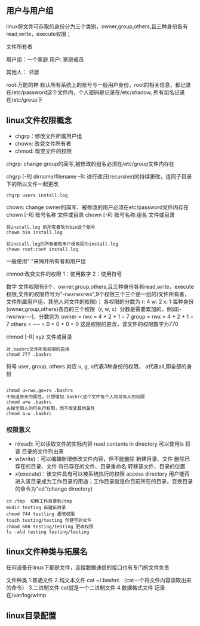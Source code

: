 ## 用户与用户组

linux将文件可存取的身份分为三个类别，owner,group,others,且三种身份各有read,write，execute权限；

文件所有者

用户组：一个家庭
用户: 家庭成员

其他人： 邻居

root:万能的神
默认所有系统上的账号与一般用户身份，root的相关信息，都记录在/etc/password这个文件内，个人密码是记录在/etc/shadow, 所有组名记录在/etc/group下

## linux文件权限概念

- chgrp：修改文件所属用户组
- chown: 改变文件所有者
- chmod: 改变文件的权限

chgrp: change group的简写,被修改的组名必须在/etc/group文件内存在

chgrp [-R] dirname/filename
-R: 进行递归(recursive)的持续更改，连同子目录下的所以文件一起更改
```
chgrp users install.log
```
chown: change owner的简写，被修改的用户必须在etc/password文件内存在
chown [-R] 账号名称 文件或目录
chown [-R] 账号名称:组名 文件或目录
```
将install.log 的所有者改为bin这个账号
chown bin install.log

将install.log的所有者和用户组改回为install.log
chown root:root install.log 
```
一般使用":"来隔开所有者和用户组

chmod:改变文件的权限 1：使用数字 2：使用符号

数字
文件权限有9个，owner,group,others,且三种身份各有read,write，execute权限,文件的权限符号为"-rwxrwxrwx",9个权限三个三个是一组的(文件所有者，文件所属用户组，其他人对文件的权限)；
各权限的分数为
r: 4
w: 2
x: 1
每种身份(owner,group,others)各自的三个权限（r, w, x）分数是需要累加的，例如[-rwxrwx---]，分数则为
owner = rwx = 4 + 2 + 1 = 7
group = rwx = 4 + 2 + 1 = 7
others = --- = 0 + 0 + 0 = 0
这是权限的更改，该文件的权限数字为770

chmod [-R] xyz 文件或目录

```
对.bashrc文件所有权限的启用
chmod 777 .bashrc
```
符号
user, group, others 对应 u, g, o代表3种身份的权限， a代表all,即全部的身份

```

chmod u=rwx,go=rx .bashrc
不知道原来的属性，只想增加.bashrc这个文件每个人均可写入的权限
chmod a+w .bashrc
去掉全部人的可执行权限，而不改变其他属性
chmod a-w .bashrc
```

### 权限意义
- r(read): 可以读取文件的实际内容
read contents in directory 可以使用ls 将该 目录的文件列出来
- w(write)：可以编辑新增修改文件内容，但不能删除
新建目录、文件
删除已存在的目录、文件
将已存在的文件、目录重命名
转移该文件、目录的位置
- x(execute)：该文件具有可以被系统执行的权限
access directory 用户能否进入该目录成为工作目录的用途；工作目录就是你目前所在的目录，变换目录的命令为“cd”(change directory)


```
cd /tmp  切换工作目录到/tmp
mkdir testing 新建新目录
chmod 744 testling 更改权限
touch testing/testing 创建空的文件
chmod 600 testing/testing 更改权限
ls -ald testing testing/testing 
```

## linux文件种类与拓展名
任何设备在linux下都是文件，连接数据通信的接口也有专门的文件负责

文件种类
1.普通文件
2.纯文本文件
cat ~/.bashrc （cat一个将文件内容读取出来的命令）
3.二进制文件
cat就是一个二进制文件
4.数据格式文件
记录在/var/log/wtmp


## linux目录配置
